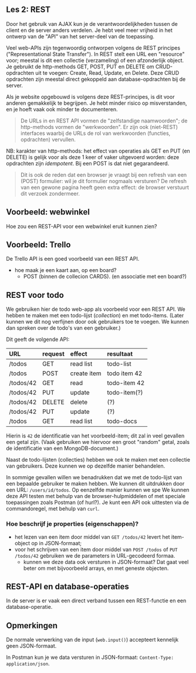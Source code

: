 ## Les 2: REST

Door het gebruik van AJAX kun je de verantwoordelijkheden tussen de client en de server anders verdelen. Je hebt veel meer vrijheid in het ontwerp van de "API" van het server-deel van de toepassing.

Veel web-APIs zijn tegenwoordig ontworpen volgens de REST principes ("Representational State Transfer"). In REST stelt een URL een "resource" voor; meestal is dit een collectie (verzameling) of een afzonderlijk object. Je gebruikt de http-methods GET, POST, PUT en DELETE om CRUD-opdrachten uit te voegen: Create, Read, Update, en Delete. Deze CRUD opdrachten zijn meestal direct gekoppeld aan database-opdrachten bij de server.

Als je website opgebouwd is volgens deze REST-principes, is dit voor anderen gemakkelijk te begrijpen. Je hebt minder risico op misverstanden, en je hoeft vaak ook minder te documenteren.

> De URLs in en REST API vormen de "zelfstandige naamwoorden"; de http-methods vormen de "werkwoorden". Er zijn ook (niet-REST) interfaces waarbij de URLs de rol van werkwoorden (functies, opdrachten) vervullen.

NB: karakter van http-methods: het effect van operaties als GET en PUT (en DELETE) is gelijk voor als deze 1 keer of vaker uitgevoerd worden: deze opdrachten zijn *idempotent*. Bij een POST is dat niet gegarandeerd.

> Dit is ook de reden dat een browser je vraagt bij een refresh van een (POST) formulier: wil je dit formulier nogmaals versturen? De refresh van een gewone pagina heeft geen extra effect: de browser verstuurt dit verzoek zondermeer.

## Voorbeeld: webwinkel

Hoe zou een REST-API voor een webwinkel eruit kunnen zien?

## Voorbeeld: Trello

De Trello API is een goed voorbeeld van een REST API.

* hoe maak je een kaart aan, op een board?
    * POST (binnen de collecion CARDS). (en associatie met een board?)

## REST voor todo

We gebruiken hier de todo web-app als voorbeeld voor een REST API. We hebben te maken met een todo-lijst (*collection*) en met todo-items. (Later kunnen we dit nog verfijnen door ook gebruikers toe te voegen. We kunnen dan spreken over de todo's van een gebruiker.)

Dit geeft de volgende API:

| URL       | request | effect      | resultaat     |
| :---      | :---    | :---        | :---          |
| /todos    | GET     | read list   | todo-list     |
| /todos    | POST    | create item | todo item 42  |
| /todos/42 | GET     | read        | todo-item 42  |
| /todos/42 | PUT     | update      | todo-item(?)  |
| /todos/42 | DELETE  | delete      | (?)           |
| /todos/42 | PUT     | update      | (?)           |
| /todos    | GET     | read list   | todo-docs     |

Hierin is `42` de identificatie van het voorbeeld-item; dit zal in veel gevallen een getal zijn. (Vaak gebruiken we hiervoor een groot "random" getal, zoals de identificatie van een MongoDB-document.)

Naast de todo-lijsten (collecties) hebben we ook te maken met een collectie van gebruikers. Deze kunnen we op dezelfde manier behandelen.

In sommige gevallen willen we benadrukken dat we met de todo-lijst van een bepaalde gebruiker te maken hebben. We kunnen dit uitdrukken door een URL: `/users/id/todos`. Op eenzelfde manier kunnen we spe
We kunnen deze API testen met behulp van de browser-hulpmiddelen of met speciale toepassingen zoals Postman (of hurl?). Je kunt een API ook uittesten via de commandoregel, met behulp van `curl`.

### Hoe beschrijf je properties (eigenschappen)?

* het lezen van een item door middel van `GET /todos/42` levert het item-object op in JSON-formaat;
* voor het schrijven van een item door middel van `POST /todos` of `PUT /todos/42` gebruiken we de parameters in URL-gecodeerd formaa.
    * kunnen we deze data ook versturen in JSON-formaat? Dat gaat veel beter om met bijvoorbeeld arrays, en met geneste objecten.

## REST-API en database-operaties

In de server is er vaak een direct verband tussen een REST-functie en een database-operatie.


## Opmerkingen

De normale verwerking van de input (`web.input()`) accepteert kennelijk geen JSON-formaat.

In Postman kun je we data versturen in JSON-formaat: `Content-Type: application/json`.
